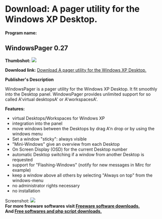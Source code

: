 # Download: A pager utility for the Windows XP Desktop.

**Program name:**

## WindowsPager 0.27

  
**Thumbshot:** ![](http://www.freewarefiles.com/screenshot/windowspager_md.jpg)   
  
**Download link:** [Download A pager utility for the Windows XP Desktop.](http://freesoftwares.boysofts.com/WindowsPager_program_38964.html)  
  


**Publisher's Description**  
  


WindowsPager is a pager utility for the Windows XP Desktop. It fit smoothly into the Desktop panel. WindowsPager provides unlimited support for so called A'virtual desktopsA' or A'workspacesA'. 

**Features:**

  * virtual Desktops/Workspaces for Windows XP 
  * integration into the panel 
  * move windows between the Desktops by drag A'n drop or by using the windows menu 
  * Set a window "sticky": always visible 
  * "Mini-Windows" give an overview from each Desktop 
  * On Screen Display (OSD) for the current Desktop number 
  * automatic Desktop switching if a window from another Desktop is requested 
  * support for "Flashing-Windows" (notify for new messages in Mirc for example) 
  * keep a window above all others by selecting "Always on top" from the windows-menu 
  * no administrator rights necessary 
  * no installation 

  
  
Screenshot: ![](http://www.freewarefiles.com/screenshot/windowspager.jpg)   
**For more freeware softwares visit [Freeware software downloads.](http://freesoftwares.boysofts.com/)**   
**And [Free softwares and php script downloads.](http://www.boysofts.com/)**
